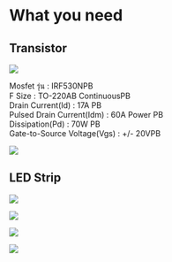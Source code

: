 What you need
=================
<h2>Transistor </h2>
<p>
<img src="http://3.bp.blogspot.com/-dfccKe8aZoE/Ur0Cqlb6_CI/AAAAAAAAArg/bS6QjWm68Q0/s320/IMG_3026.JPG">
</p>
Mosfet รุ่น : IRF530NPB<br/>
F Size : TO-220AB ContinuousPB<br/> 
Drain Current(Id) : 17A PB<br/>
Pulsed Drain Current(Idm) : 60A Power PB<br/>
Dissipation(Pd) : 70W PB<br/>
Gate-to-Source Voltage(Vgs) : +/- 20VPB<br/>
<p>
<img src="http://2.bp.blogspot.com/-32pXmRmyWtE/Ur0TESe8R2I/AAAAAAAAAsc/NJqZDLMRDjo/s1600/IMG_3016.JPG" />
</p>
<h2>LED Strip </h2>
<p>
<img src="http://1.bp.blogspot.com/-fBjNPLRl_2I/Ur0Lv8hUV-I/AAAAAAAAArw/Jja2mdgvNRY/s320/a_segment.jpeg" />
</p>
<p>
<img src="http://4.bp.blogspot.com/-FpdmcKFkuyw/Ur0M9XlpG8I/AAAAAAAAAr4/J1vJUAFXArk/s320/IMG_3009.JPG" />
</p>
<p>
<img src="http://3.bp.blogspot.com/-C3fw8kR07Qo/Ur0Nb0CcFBI/AAAAAAAAAsA/ULCgryxVXqY/s320/IMG_3010.JPG" />
</p>
<p>
<img src="http://4.bp.blogspot.com/-M5cYG-6tauo/Ur0OHbijzlI/AAAAAAAAAsI/2F1GnpSAY-A/s320/IMG_3011.JPG" />
</p>
